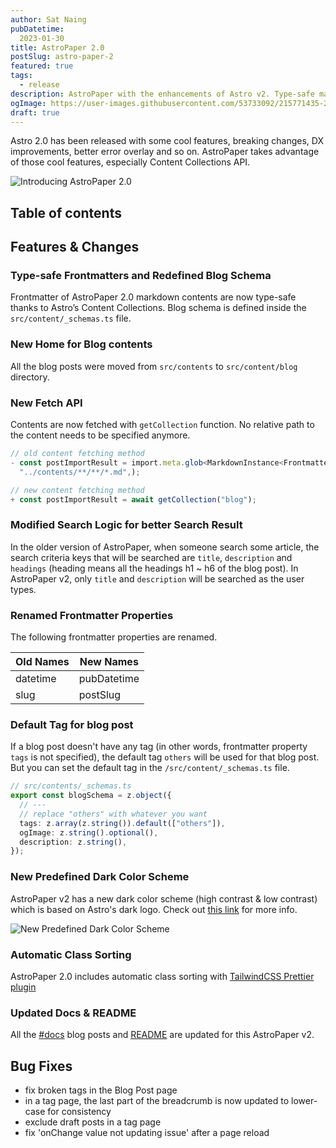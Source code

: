 ```yaml
---
author: Sat Naing
pubDatetime:
  2023-01-30
title: AstroPaper 2.0
postSlug: astro-paper-2
featured: true
tags:
  - release
description: AstroPaper with the enhancements of Astro v2. Type-safe markdown contents, bug fixes and better dev experience etc.
ogImage: https://user-images.githubusercontent.com/53733092/215771435-25408246-2309-4f8b-a781-1f3d93bdf0ec.png
draft: true
---
```




Astro 2.0 has been released with some cool features, breaking changes, DX improvements, better error overlay and so on. AstroPaper takes advantage of those cool features, especially Content Collections API.

<!-- ![Introducing AstroPaper 2.0](https://user-images.githubusercontent.com/53733092/215683840-dc2502f5-8c5a-44f0-a26c-4e7180455056.png) -->

![Introducing AstroPaper 2.0](https://user-images.githubusercontent.com/53733092/215771435-25408246-2309-4f8b-a781-1f3d93bdf0ec.png)

## Table of contents

## Features & Changes

### Type-safe Frontmatters and Redefined Blog Schema

Frontmatter of AstroPaper 2.0 markdown contents are now type-safe thanks to Astro’s Content Collections. Blog schema is defined inside the `src/content/_schemas.ts` file.

### New Home for Blog contents

All the blog posts were moved from `src/contents` to `src/content/blog` directory.

### New Fetch API

Contents are now fetched with `getCollection` function. No relative path to the content needs to be specified anymore.

```ts
// old content fetching method
- const postImportResult = import.meta.glob<MarkdownInstance<Frontmatter>>(
  "../contents/**/**/*.md",);

// new content fetching method
+ const postImportResult = await getCollection("blog");
```

### Modified Search Logic for better Search Result

In the older version of AstroPaper, when someone search some article, the search criteria keys that will be searched are `title`, `description` and `headings` (heading means all the headings h1 ~ h6 of the blog post). In AstroPaper v2, only `title` and `description` will be searched as the user types.

### Renamed Frontmatter Properties

The following frontmatter properties are renamed.

| Old Names | New Names   |
| --------- | ----------- |
| datetime  | pubDatetime |
| slug      | postSlug    |

### Default Tag for blog post

If a blog post doesn't have any tag (in other words, frontmatter property `tags` is not specified), the default tag `others` will be used for that blog post. But you can set the default tag in the `/src/content/_schemas.ts` file.

```ts
// src/contents/_schemas.ts
export const blogSchema = z.object({
  // ---
  // replace "others" with whatever you want
  tags: z.array(z.string()).default(["others"]),
  ogImage: z.string().optional(),
  description: z.string(),
});
```

### New Predefined Dark Color Scheme

AstroPaper v2 has a new dark color scheme (high contrast & low contrast) which is based on Astro's dark logo. Check out [this link](https://astro-paper.pages.dev/posts/predefined-color-schemes#astro-dark) for more info.

![New Predefined Dark Color Scheme](https://user-images.githubusercontent.com/53733092/215680520-59427bb0-f4cb-48c0-bccc-f182a428d72d.svg)

### Automatic Class Sorting

AstroPaper 2.0 includes automatic class sorting with [TailwindCSS Prettier plugin](https://tailwindcss.com/blog/automatic-class-sorting-with-prettier)

### Updated Docs & README

All the [#docs](https://astro-paper.pages.dev/tags/docs/) blog posts and [README](https://github.com/satnaing/astro-paper#readme) are updated for this AstroPaper v2.

## Bug Fixes

- fix broken tags in the Blog Post page
- in a tag page, the last part of the breadcrumb is now updated to lower-case for consistency
- exclude draft posts in a tag page
- fix 'onChange value not updating issue' after a page reload
